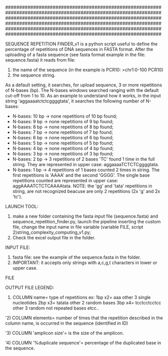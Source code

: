 ########################################################################################################################################################################
########################################################################################################################################################################



SEQUENCE REPETITION FINDER_v1 is a python script useful to define the percentage of repetitions of  DNA sequences in FASTA format. 
After the uploading of a fasta sequence (see fasta format example in the file: sequence.fasta) it reads from file:  
1) the name of the sequence (in the example is PCR10: >chr1:0-100 PCR10)
2) the sequence string.


As a default setting, it searches, for upload sequence, 3 or more repetitions of N-bases (bp). The N-bases windows searched ranging with the default cut-off from 1 to 10. As an example to understand how it works, in the input string 'aggaaaatctctcggggtata', it searches the following number of N-bases:

- N-bases: 10 bp -> none repetitions of 10 bp found; 
- N-bases: 9 bp -> none repetitions of 9 bp found;
- N-bases: 8 bp -> none repetitions of 8 bp found;
- N-bases: 7 bp -> none repetitions of 7 bp found;
- N-bases: 6 bp -> none repetitions of 6 bp found;
- N-bases: 5 bp -> none repetitions of 5 bp found;
- N-bases: 4 bp -> none repetitions of 4 bp found;
- N-bases: 3 bp -> none repetitions of 3 bp found;
- N-bases: 2 bp -> 3  repetitions of 2 bases 'TC'  found 1 time in the full string. They are represented in upper case: aggaaaaTCTCTCggggtata.
- N-bases: 1 bp -> 4 repetitions of 1 bases  counted 2 times in string. The first repetitions is 'AAAA' and the second 'GGGG'. The single base repetitions counted  are represented in upper case: aggAAAATCTCTCAAAAtata.  NOTE: the 'gg'  and 'tata' repetitions in string, are not recognized beacuse are only 2 repetitions (2x 'g' and 2x 'tc'). 


LAUNCH TOOL: 
1) make a new folder containing the fasta input file (sequence.fasta) and sequence_repetition_finder.py, launch the pipeline inserting the custom file, change the input name in file variable (variable FILE, script 2)string_complexity_computing_v1.py;
2) Check the excel output file in the folder.

INPUT FILE: 

1) fasta file: see the example of the sequence.fasta in the folder. 
2) IMPORTANT: it accepts only strings with a,c,g,t characters in lower or upper case.

FILE


OUTPUT FILE LEGEND:
1) COLUMN name= type of repetitions ex: 1bp x2= aaa other 3 single nucleotides
	                                     2bp x3= tatata other 2 random bases
	                                     3bp x4= tcctcctcctcc other 3 random not repeated bases
	                                     etcc..
	
'2) COLUMN elements= number of times that the repetition described in the column name,
	                         is occurred in the sequence (identified in ID)
    
'3) COLUMN 'amplicon size'= is the size of the amplicon.
    
'4) COLUMN '%duplicate sequence'= percentage of the duplicated base in the sequence.
